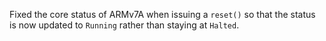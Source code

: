 Fixed the core status of ARMv7A when issuing a `reset()` so that the status is now updated to `Running` rather than staying at `Halted`.
